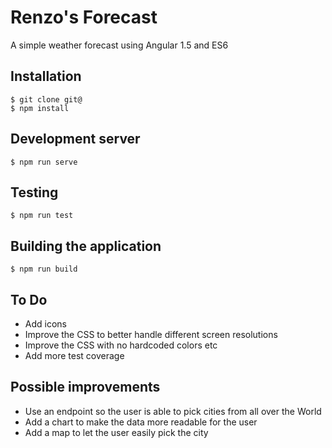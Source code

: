 # Renzo's Forecast

A simple weather forecast using Angular 1.5 and ES6

## Installation

```
$ git clone git@
$ npm install
```

## Development server

```
$ npm run serve
```

## Testing

```
$ npm run test
```

## Building the application

```
$ npm run build
```

## To Do

* Add icons
* Improve the CSS to better handle different screen resolutions
* Improve the CSS with no hardcoded colors etc
* Add more test coverage

## Possible improvements

* Use an endpoint so the user is able to pick cities from all over the World
* Add a chart to make the data more readable for the user
* Add a map to let the user easily pick the city
